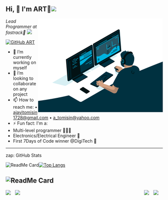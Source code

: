 <h2> Hi, 👋 I'm ART🗿<img src="https://media.giphy.com/media/mGcNjsfWAjY5AEZNw6/giphy.gif" width="50"></h2>
<img align='right' src="code.gif" width="400">
<p><em>Lead Programmer at fastrack🔭 </a><img src="https://media0.giphy.com/media/5h0piMX8ku0xj97W0t/giphy.gif?cid=ecf05e47ei4y7irkcmwjqsevx42bh2fakf436zer7ivam3ag&rid=giphy.gif" width="30">
</em></p>

[![GitHub ART ](https://img.shields.io/github/followers/Tomyzon1728?label=follow&style=social)](https://github.com/Tomyzon1728)

- 🔭 I’m currently working on myself 
- 👯 I’m looking to collaborate on any project
- 📫 How to reach me:
      • ajayitomisin1728@gmail.com
      • a_tomisin@yahoo.com
- ⚡ Fun fact: I'm a:
- Multi-level programmer 👨🏽‍💻
- Electronics/Electrical Engineer 👷 
- First 7Days of Code winner @DigiTech 📌
 
-------------

zap: GitHub Stats

![ReadMe Card](https://github-readme-stats.codestackr.vercel.app/api?username=Tomyzon1728&show_icons=true&theme=radical)[![Top Langs](https://github-readme-stats.vercel.app/api/top-langs/?username=Tomyzon1728&layout=compact&theme=radical)](https://github.com/Tomyzon1728/)

![ReadMe Card](https://github-readme-stats.vercel.app/api/pin/?username=Tomyzon1728&repo=Email_Sender&theme=radical)
-------------
 <p align='center'>
  <img width="30"  align='left' src="https://media1.giphy.com/media/du3J3cXyzhj75IOgvA/giphy.gif?cid=ecf05e47606xz337xsmht436z15o6q5lfdqfmid86fp0j5qc&rid=giphy.gif">
    <img width="30"  align='right' src="https://media.giphy.com/media/KAq5w47R9rmTuvWOWa/giphy.gif">
    <img width="30"  align='left' src="https://media2.giphy.com/media/SS8CV2rQdlYNLtBCiF/giphy.gif">
    <img width="30"  align='right' src="https://media.giphy.com/media/26n7b7PjSOZJwVCmY/giphy.gif">
</p>

 



